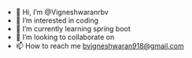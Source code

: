 - 👋 Hi, I’m @Vigneshwaranrbv
- 👀 I’m interested in coding
- 🌱 I’m currently learning spring boot
- 💞️ I’m looking to collaborate on 
- 📫 How to reach me bvigneshwaran918@gmail.com

<!---
Vigneshwaranrbv/Vigneshwaranrbv is a ✨ special ✨ repository because its `README.md` (this file) appears on your GitHub profile.
You can click the Preview link to take a look at your changes.
--->
